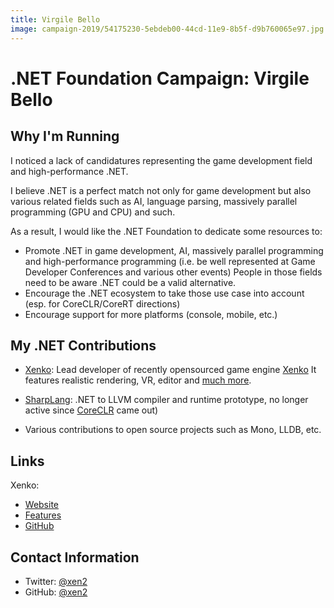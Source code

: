 ```yaml
---
title: Virgile Bello
image: campaign-2019/54175230-5ebdeb00-44cd-11e9-8b5f-d9b760065e97.jpg
---
```


# .NET Foundation Campaign: Virgile Bello

## Why I'm Running

I noticed a lack of candidatures representing the game development field and high-performance .NET.

I believe .NET is a perfect match not only for game development but also various related fields such as AI, language parsing, massively parallel programming (GPU and CPU) and such.

As a result, I would like the .NET Foundation to dedicate some resources to:
* Promote .NET in game development, AI, massively parallel programming and high-performance programming (i.e. be well represented at Game Developer Conferences and various other events)
People in those fields need to be aware .NET could be a valid alternative.
* Encourage the .NET ecosystem to take those use case into account (esp. for CoreCLR/CoreRT directions)
* Encourage support for more platforms (console, mobile, etc.)

## My .NET Contributions

* [Xenko](https://xenko.com): Lead developer of recently opensourced game engine [Xenko](https://xenko.com)
It features realistic rendering, VR, editor and [much more](https://xenko.com/features).

* [SharpLang](https://github.com/xen2/SharpLang): .NET to LLVM compiler and runtime prototype, no longer active since [CoreCLR](https://github.com/dotnet/coreclr) came out)

* Various contributions to open source projects such as Mono, LLDB, etc.

## Links
Xenko:
* [Website](https://xenko.com)
* [Features](https://xenko.com/features)
* [GitHub](https://github.com/xenko3d/xenko)

## Contact Information
* Twitter: [@xen2](https://twitter.com/xen2)
* GitHub: [@xen2](https://github.com/xen2)
